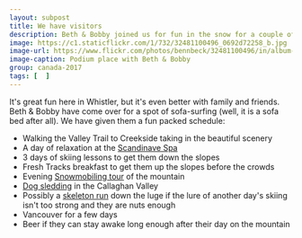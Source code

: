 ```yaml
---
layout: subpost
title: We have visitors
description: Beth & Bobby joined us for fun in the snow for a couple of weeks
image: https://c1.staticflickr.com/1/732/32481100496_0692d72258_b.jpg
image-url: https://www.flickr.com/photos/bennbeck/32481100496/in/album-72157675534525443/
image-caption: Podium place with Beth & Bobby
group: canada-2017
tags: [  ]
---
```


It's great fun here in Whistler, but it's even better with family and friends. Beth & Bobby have come over for a spot of sofa-surfing (well, it is a sofa bed after all).
We have given them  a fun packed schedule:

- Walking the Valley Trail to Creekside taking in the beautiful scenery
- A day of relaxation at the [Scandinave Spa](http://www.scandinave.com/en/whistler/)
- 3 days of skiing lessons to get them down the slopes
- Fresh Tracks breakfast to get them up the slopes before the crowds
- Evening [Snowmobiling tour](https://www.canadianwilderness.com/fondue/) of the mountain
- [Dog sledding](https://www.canadianwilderness.com/dogsled/) in the Callaghan Valley
- Possibly a [skeleton run](http://www.whistlersportlegacies.com/activities/skeleton) down the luge if the lure of another day's skiing isn't too strong and they are nuts enough
- Vancouver for a few days
- Beer if they can stay awake long enough after their day on the mountain